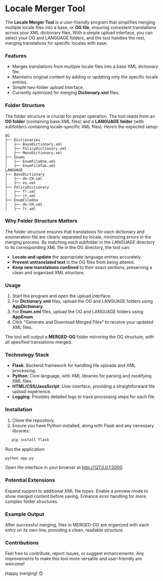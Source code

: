 # Locale Merger Tool

The **Locale Merger Tool** is a user-friendly program that simplifies merging multiple locale files into a base, or **OG file**, ensuring consistent translations across your XML dictionary files. With a simple upload interface, you can select your OG and LANGUAGE folders, and the tool handles the rest, merging translations for specific locales with ease.

### Features
- Merges translations from multiple locale files into a base XML dictionary file.
- Maintains original content by adding or updating only the specific locale entries.
- Simple two-folder upload interface.
- Currently optimized for merging **Dictionary.xml** files.

### Folder Structure

The folder structure is crucial for proper operation. The tool reads from an **OG folder** (containing base XML files) and a **LANGUAGE folder** (with subfolders containing locale-specific XML files). Here’s the expected setup:

```plaintext
OG
├── Dictionaries
│   ├── BaseDictionary.xml
│   ├── PolicyDictionary.xml
│   ├── MenuDictionary.xml
├── Enums
│   ├── EnumFileOne.xml
│   ├── EnumFileTwo.xml
LANGUAGE
├── BaseDictionary
│   ├── de-CH.xml
│   ├── es.xml
├── PolicyDictionary
│   ├── fr.xml
│   ├── it.xml
├── EnumFileOne
│   ├── de-CH.xml
│   ├── fr.xml
```
### Why Folder Structure Matters
The folder structure ensures that translations for each dictionary and enumeration file are clearly separated by locale, minimizing errors in the merging process. By matching each subfolder in the LANGUAGE directory to its corresponding XML file in the OG directory, the tool can:

- **Locate and update** the appropriate language entries accurately.
- **Prevent untranslated text** in the OG files from being altered.
- **Keep new translations confined** to their exact sections, preserving a clean and organized XML structure.

### Usage
1. Start the program and open the upload interface.
2. For **Dictionary.xml** files, upload the OG and LANGUAGE folders using **AppDictionary**.
3. For **Enum.xml** files, upload the OG and LANGUAGE folders using **AppEnum**.
4. Click "Generate and Download Merged Files" to receive your updated XML files.

The tool will output a **MERGED-OG** folder mirroring the OG structure, with all specified translations merged.

### Technology Stack
- **Flask**: Backend framework for handling file uploads and XML processing.
- **Python**: Core language, with XML libraries for parsing and modifying XML files.
- **HTML/CSS/JavaScript**: User interface, providing a straightforward file upload experience.
- **Logging**: Provides detailed logs to track processing steps for each file.

### Installation

1. Clone the repository.
2. Ensure you have Python installed, along with Flask and any necessary libraries:
```bash
   pip install flask
```
   Run the application:

```bash
python app.py
```
Open the interface in your browser at http://127.0.0.1:5000.

### Potential Extensions
Expand support to additional XML file types.
Enable a preview mode to show merged content before saving.
Enhance error handling for more complex folder structures.
### Example Output
After successful merging, files in MERGED-OG are organized with each <language> entry on its own line, providing a clean, readable structure.

### Contributions
Feel free to contribute, report issues, or suggest enhancements. Any improvements to make this tool more versatile and user-friendly are welcome!

Happy merging! 😊


